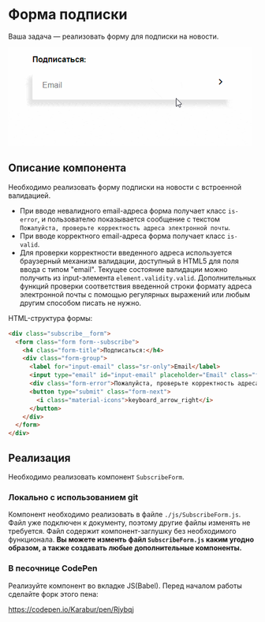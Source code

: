 Форма подписки
===

Ваша задача — реализовать форму для подписки на новости.

![SubscribeForm](./subscribeForm.gif)

## Описание компонента

Необходимо реализовать форму подписки на новости с встроенной валидацией.

* При вводе невалидного email-адреса форма получает класс `is-error`, и пользователю показывается сообщение с текстом 
`Пожалуйста, проверьте корректность адреса электронной почты`.
* При вводе корректного email-адреса форма получает класс `is-valid`.
* Для проверки корректности введенного адреса используется браузерный механизм валидации, доступный в HTML5 для поля ввода с типом "email".
Текущее состояние валидации можно получить из input-элемента `element.validity.valid`. 
Дополнительных функций проверки соответствия введенной строки формату адреса электронной почты 
с помощью регулярных выражений или любым другим способом писать не нужно.

HTML-структура формы:

```html
<div class="subscribe__form">
  <form class="form form--subscribe">
    <h4 class="form-title">Подписаться:</h4>
    <div class="form-group">
      <label for="input-email" class="sr-only">Email</label>
      <input type="email" id="input-email" placeholder="Email" class="form-control"/>
      <div class="form-error">Пожалуйста, проверьте корректность адреса электронной почты</div>
      <button type="submit" class="form-next">
        <i class="material-icons">keyboard_arrow_right</i>
      </button>
    </div>
  </form>
</div>
```

## Реализация

Необходимо реализовать компонент `SubscribeForm`.

### Локально с использованием git

Компонент необходимо реализовать в файле `./js/SubscribeForm.js`. Файл уже подключен к документу, поэтому другие файлы изменять не требуется.
Файл содержит компонент-заглушку без необходимого функционала.
**Вы можете изменть файл `SubscribeForm.js` каким угодно образом, а также создавать любые дополнительные компоненты.**

### В песочнице CodePen

Реализуйте компонент во вкладке JS(Babel). Перед началом работы сделайте форк этого пена:

https://codepen.io/Karabur/pen/Rjybqj
